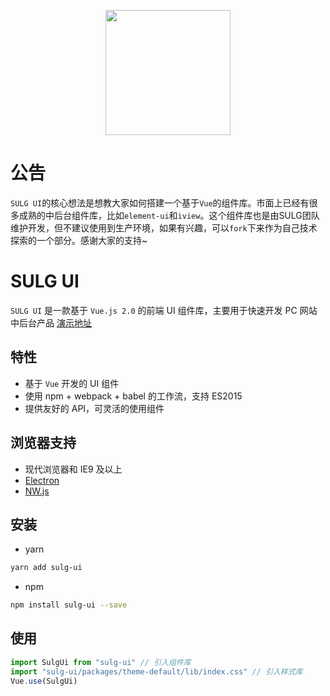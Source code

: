 <p align="center">
  <a href="https://ui.sulg.top">
    <img width="200" src="https://gitee.com/xiaoyu-web/img-sed/raw/master/images/logo.jpg">
  </a>
</p>

# 公告
`SULG UI`的核心想法是想教大家如何搭建一个基于`Vue`的组件库。市面上已经有很多成熟的中后台组件库，比如`element-ui`和`iview`。这个组件库也是由SULG团队维护开发，但不建议使用到生产环境，如果有兴趣，可以`fork`下来作为自己技术探索的一个部分。感谢大家的支持~

# SULG UI

`SULG UI` 是一款基于 `Vue.js 2.0` 的前端 UI 组件库，主要用于快速开发 PC 网站中后台产品
[演示地址](https://ui.sulg.top)


## 特性

- 基于 `Vue` 开发的 UI 组件
- 使用 npm + webpack + babel 的工作流，支持 ES2015
- 提供友好的 API，可灵活的使用组件

## 浏览器支持

- 现代浏览器和 IE9 及以上
- [Electron](http://electron.atom.io/)
- [NW.js](http://nwjs.io)

## 安装

- yarn

```bash
yarn add sulg-ui
```

- npm 

```bash
npm install sulg-ui --save
```

## 使用

```js
import SulgUi from "sulg-ui" // 引入组件库
import "sulg-ui/packages/theme-default/lib/index.css" // 引入样式库
Vue.use(SulgUi)
```

